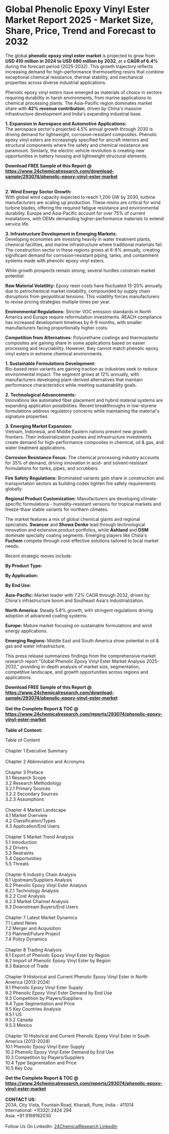 <h1>Global Phenolic Epoxy Vinyl Ester Market Report 2025 - Market Size, Share, Price, Trend and Forecast to 2032</h1><p>The global <strong>phenolic epoxy vinyl ester market</strong> is projected to grow from <strong>USD 410 million in 2024 to USD 680 million by 2032</strong>, at a <strong>CAGR of 6.4%</strong> during the forecast period (2025-2032). This growth trajectory reflects increasing demand for high-performance thermosetting resins that combine exceptional chemical resistance, thermal stability, and mechanical properties across diverse industrial applications.</p><p>Phenolic epoxy vinyl esters have emerged as materials of choice in sectors requiring durability in harsh environments, from marine applications to chemical processing plants. The Asia-Pacific region dominates market share with <strong>42% revenue contribution</strong>, driven by China's massive infrastructure development and India's expanding industrial base.</p><p><strong>1. Expansion in Aerospace and Automotive Applications:</strong><br>
The aerospace sector's projected 4.5% annual growth through 2030 is driving demand for lightweight, corrosion-resistant composites. Phenolic epoxy vinyl esters are increasingly specified for aircraft interiors and structural components where fire safety and chemical resistance are paramount. Similarly, the electric vehicle revolution is creating new opportunities in battery housing and lightweight structural elements.</p><div><b>Download FREE Sample of this Report @ 
            <a href="https://www.24chemicalresearch.com/download-sample/293074/phenolic-epoxy-vinyl-ester-market">
            https://www.24chemicalresearch.com/download-sample/293074/phenolic-epoxy-vinyl-ester-market</a></b></div><br><p><strong>2. Wind Energy Sector Growth:</strong><br>
With global wind capacity expected to reach 1,200 GW by 2030, turbine manufacturers are scaling up production. These resins are critical for wind turbine blades, offering the required fatigue resistance and environmental durability. Europe and Asia-Pacific account for over 75% of current installations, with OEMs demanding higher-performance materials to extend service life.</p><p><strong>3. Infrastructure Development in Emerging Markets:</strong><br>
Developing economies are investing heavily in water treatment plants, chemical facilities, and marine infrastructure where traditional materials fail. The construction sector in these regions grows at 6-8% annually, creating significant demand for corrosion-resistant piping, tanks, and containment systems made with phenolic epoxy vinyl esters.</p><p>While growth prospects remain strong, several hurdles constrain market potential:</p><p><strong>Raw Material Volatility:</strong> Epoxy resin costs have fluctuated 15-20% annually due to petrochemical market instability, compounded by supply chain disruptions from geopolitical tensions. This volatility forces manufacturers to revise pricing strategies multiple times per year.</p><p><strong>Environmental Regulations:</strong> Stricter VOC emission standards in North America and Europe require reformulation investments. REACH compliance has increased development timelines by 6-9 months, with smaller manufacturers facing proportionally higher costs.</p><p><strong>Competition from Alternatives:</strong> Polyurethane coatings and thermoplastic composites are gaining share in some applications based on easier processing and recyclability. However, they cannot match phenolic epoxy vinyl esters in extreme chemical environments.</p><p><strong>1. Sustainable Formulations Development:</strong><br>
Bio-based resin variants are gaining traction as industries seek to reduce environmental impact. The segment grows at 12% annually, with manufacturers developing plant-derived alternatives that maintain performance characteristics while meeting sustainability goals.</p><p><strong>2. Technological Advancements:</strong><br>
Innovations like automated fiber placement and hybrid material systems are expanding application possibilities. Recent breakthroughs in low-styrene formulations address regulatory concerns while maintaining the material's signature properties.</p><p><strong>3. Emerging Market Expansion:</strong><br>
Vietnam, Indonesia, and Middle Eastern nations present new growth frontiers. Their industrialization pushes and infrastructure investments create demand for high-performance composites in chemical, oil &amp; gas, and water treatment applications.</p><p><strong>Corrosion Resistance Focus:</strong> The chemical processing industry accounts for 35% of demand, driving innovation in acid- and solvent-resistant formulations for tanks, pipes, and scrubbers.</p><p><strong>Fire Safety Regulations:</strong> Brominated variants gain share in construction and transportation sectors as building codes tighten fire safety requirements globally.</p><p><strong>Regional Product Customization:</strong> Manufacturers are developing climate-specific formulations - humidity-resistant versions for tropical markets and freeze-thaw stable variants for northern climates.</p><p>The market features a mix of global chemical giants and regional specialists. <strong>Swancor</strong> and <strong>Showa Denko</strong> lead through technological innovation and extensive product portfolios, while <strong>Ashland</strong> and <strong>DSM</strong> dominate specialty coating segments. Emerging players like China's <strong>Fuchem</strong> compete through cost-effective solutions tailored to local market needs.</p><p>Recent strategic moves include:</p><p><strong>By Product Type:</strong></p><p><strong>By Application:</strong></p><p><strong>By End Use:</strong></p><p><strong>Asia-Pacific:</strong> Market leader with 7.2% CAGR through 2032, driven by China's infrastructure boom and Southeast Asia's industrialization.</p><p><strong>North America:</strong> Steady 5.8% growth, with stringent regulations driving adoption of advanced coating systems.</p><p><strong>Europe:</strong> Mature market focusing on sustainable formulations and wind energy applications.</p><p><strong>Emerging Regions:</strong> Middle East and South America show potential in oil &amp; gas and water infrastructure.</p><p>This press release summarizes findings from the comprehensive market research report "Global Phenolic Epoxy Vinyl Ester Market Analysis 2025-2032," providing in-depth analysis of market size, segmentation, competitive landscape, and growth opportunities across regions and applications.</p><div><b>Download FREE Sample of this Report @ 
            <a href="https://www.24chemicalresearch.com/download-sample/293074/phenolic-epoxy-vinyl-ester-market">
            https://www.24chemicalresearch.com/download-sample/293074/phenolic-epoxy-vinyl-ester-market</a></b></div><br><div><b>Get the Complete Report & TOC @ 
            <a href="https://www.24chemicalresearch.com/reports/293074/phenolic-epoxy-vinyl-ester-market">
            https://www.24chemicalresearch.com/reports/293074/phenolic-epoxy-vinyl-ester-market</a></b></div><br>
            <b>Table of Content:</b><p>Table of Content<br />
<br />
Chapter 1 Executive Summary<br />
<br />
Chapter 2 Abbreviation and Acronyms<br />
<br />
Chapter 3 Preface<br />
3.1 Research Scope<br />
3.2 Research Methodology<br />
  3.2.1 Primary Sources<br />
  3.2.2 Secondary Sources<br />
  3.2.3 Assumptions<br />
		<br />
Chapter 4 Market Landscape<br />
4.1 Market Overview<br />
4.2 Classification/Types<br />
4.3 Application/End Users<br />
<br />
Chapter 5 Market Trend Analysis <br />
5.1 Introduction<br />
5.2 Drivers<br />
5.3 Restraints<br />
5.4 Opportunities<br />
5.5 Threats<br />
<br />
Chapter 6 Industry Chain Analysis<br />
6.1 Upstream/Suppliers Analysis<br />
6.2 Phenolic Epoxy Vinyl Ester Analysis<br />
  6.2.1 Technology Analysis<br />
  6.2.2 Cost Analysis<br />
  6.2.3 Market Channel Analysis<br />
6.3 Downstream Buyers/End Users<br />
<br />
Chapter 7 Latest Market Dynamics<br />
7.1 Latest News<br />
7.2 Merger and Acquisition<br />
7.3 Planned/Future Project<br />
7.4 Policy Dynamics<br />
<br />
Chapter 8 Trading Analysis<br />
8.1 Export of Phenolic Epoxy Vinyl Ester by Region<br />
8.2 Import of Phenolic Epoxy Vinyl Ester by Region<br />
8.3 Balance of Trade<br />
<br />
Chapter 9 Historical and Current Phenolic Epoxy Vinyl Ester in North America (2013-2024)<br />
9.1 Phenolic Epoxy Vinyl Ester Supply <br />
9.2 Phenolic Epoxy Vinyl Ester Demand by End Use<br />
9.3 Competition by Players/Suppliers<br />
9.4 Type Segmentation and Price<br />
9.5 Key Countries Analysis<br />
  9.5.1 US<br />
  9.5.2 Canada<br />
  9.5.3 Mexico<br />
<br />
Chapter 10 Historical and Current Phenolic Epoxy Vinyl Ester in South America (2013-2024)<br />
10.1 Phenolic Epoxy Vinyl Ester Supply <br />
10.2 Phenolic Epoxy Vinyl Ester Demand by End Use<br />
10.3 Competition by Players/Suppliers<br />
10.4 Type Segmentation and Price<br />
10.5 Key Cou</p><div><b>Get the Complete Report & TOC @ 
            <a href="https://www.24chemicalresearch.com/reports/293074/phenolic-epoxy-vinyl-ester-market">
            https://www.24chemicalresearch.com/reports/293074/phenolic-epoxy-vinyl-ester-market</a></b></div><br><b>CONTACT US:</b><br>
            203A, City Vista, Fountain Road, Kharadi, Pune, India - 411014<br>
            International: +1(332) 2424 294<br>
            Asia: +91 9169162030 <br><br>
            Follow Us On LinkedIn: <a href="https://www.linkedin.com/company/24chemicalresearch/">24ChemicalResearch LinkedIn</a>